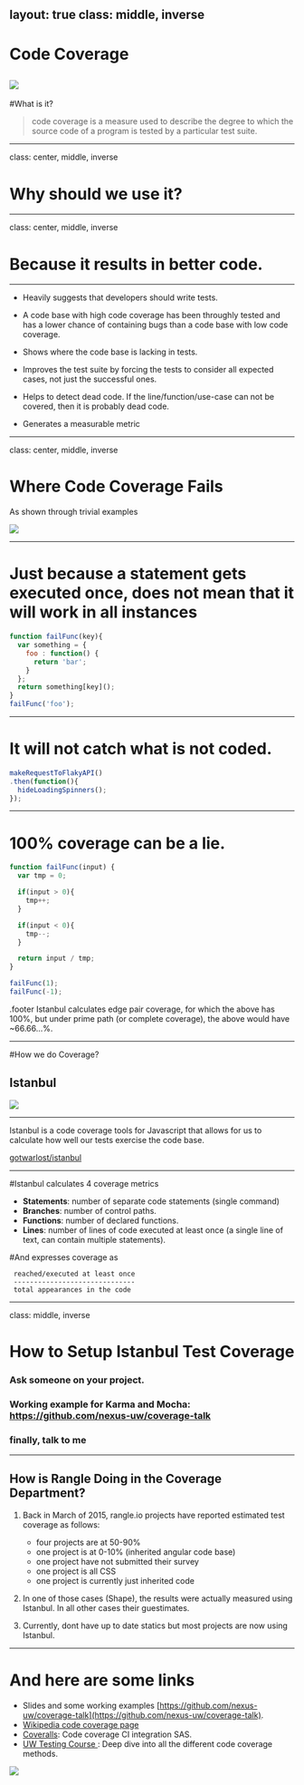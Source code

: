 layout: true
class: middle, inverse
---

# Code Coverage
![](imgs/happypoop_by_halfeatencandybars-d5wq95r.gif)
---
#What is it?
>code coverage is a measure used to describe the degree to which the source code of a program is tested by a particular test suite.

---
class: center, middle, inverse

# Why should we use it?

---
class: center, middle, inverse

# Because it results in better code.

---
- Heavily suggests that developers should write tests.

- A code base with high code coverage has been throughly tested and has a lower chance of containing bugs than a code base with low code coverage.

- Shows where the code base is lacking in tests.

- Improves the test suite by forcing the tests to consider all expected cases, not just the successful ones.

- Helps to detect dead code. If the line/function/use-case can not be covered, then it is probably dead code.

- Generates a measurable metric

---
class: center, middle, inverse

# Where Code Coverage Fails

As shown through trivial examples


![](imgs/bAPfBDRF4Hg0U.gif)

---

# Just because a statement gets executed once, does not mean that it will work in all instances
```javascript
function failFunc(key){
  var something = {
    foo : function() {
      return 'bar';
    }
  };
  return something[key]();
}
failFunc('foo');
```

---

# It will not catch what is not coded.
```javascript
makeRequestToFlakyAPI()
.then(function(){
  hideLoadingSpinners();
});

```
---

# 100% coverage can be a lie.
```javascript
function failFunc(input) {
  var tmp = 0;

  if(input > 0){
    tmp++;
  }

  if(input < 0){
    tmp--;
  }

  return input / tmp;
}

failFunc(1);
failFunc(-1);
```
.footer Istanbul calculates edge pair coverage, for which the above has 100%, but under prime path (or complete coverage), the above would have ~66.66...%.

---

#How we do Coverage?

## Istanbul
![](imgs/Dardanelles_Gun_Turkish_Bronze_15c.png)


---
 Istanbul is a code coverage tools for Javascript that allows for us to calculate how well our tests exercise the code base.


[gotwarlost/istanbul](https://github.com/gotwarlost/istanbul)

---

#Istanbul calculates 4 coverage metrics
- __Statements__:  number of separate code statements (single command)
- __Branches__: number of control paths.
- __Functions__: number of declared functions.
- __Lines__: number of lines of code executed at least once (a single line of text, can contain multiple statements).

#And expresses coverage as

```
 reached/executed at least once
 ------------------------------
 total appearances in the code
```

---


class: middle, inverse

# How to Setup Istanbul Test Coverage
### Ask someone on your project.

### Working example for Karma and Mocha: https://github.com/nexus-uw/coverage-talk

### finally, talk to me


---

## How is Rangle Doing in the Coverage Department?

1. Back in March of 2015,  rangle.io projects have reported estimated test coverage as follows:

     - four projects are at 50-90%
     - one project is at 0-10% (inherited angular code base)
     - one project have not submitted their survey
     - one project is all CSS
     - one project is currently just inherited code

2. In one of those cases (Shape), the results were actually measured using Istanbul. In all other cases their guestimates.

3. Currently, dont have up to date statics but most projects are now using Istanbul.

---
# And here are some links

- Slides and some working examples [https://github.com/nexus-uw/coverage-talk](https://github.com/nexus-uw/coverage-talk).
- [Wikipedia code coverage page ](http://en.wikipedia.org/wiki/Code_coverage)
- [Coveralls](https://coveralls.io/features): Code coverage CI integration SAS.
- [UW Testing Course ](https://ece.uwaterloo.ca/~lintan/courses/testing/): Deep dive into all the different code coverage methods.

![](imgs/vVD14D.gif)
